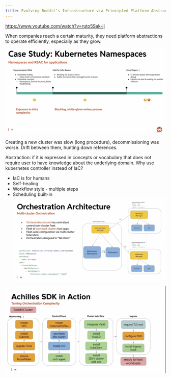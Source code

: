```yaml
---
title: Evolving Reddit’s Infrastructure via Principled Platform Abstractions - Karan Thukral & Harvey Xia
---
```

https://www.youtube.com/watch?v=ruto5Sak-jI

When companies reach a certain maturity, they need platform abstractions to operate efficiently, especially as they grow.

![](../../../public/micro/Kubernetes%20Namespace.png) 

Creating a new cluster was slow (long procedure), decommissioning was worse.
Drift between them, hunting down references.

Abstraction: if it is expressed in concepts or vocabulary that does not require user to have knowledge about the underlying domain.
Why use kubernetes controller instead of IaC?
* IaC is for humans
* Self-healing
* Workflow style - multiple steps
* Scheduling built-in
![](../../../public/micro/Orchestration%20Architecture.png)

![](../../../public/images/Achilles%20SDK.png)